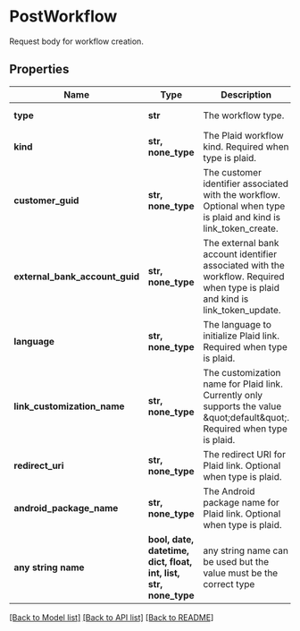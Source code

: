 # PostWorkflow

Request body for workflow creation.

## Properties
Name | Type | Description | Notes
------------ | ------------- | ------------- | -------------
**type** | **str** | The workflow type. | defaults to "plaid"
**kind** | **str, none_type** | The Plaid workflow kind. Required when type is plaid. | [optional] 
**customer_guid** | **str, none_type** | The customer identifier associated with the workflow. Optional when type is plaid and kind is link_token_create. | [optional] 
**external_bank_account_guid** | **str, none_type** | The external bank account identifier associated with the workflow. Required when type is plaid and kind is link_token_update. | [optional] 
**language** | **str, none_type** | The language to initialize Plaid link. Required when type is plaid. | [optional] 
**link_customization_name** | **str, none_type** | The customization name for Plaid link. Currently only supports the value \&quot;default\&quot;. Required when type is plaid. | [optional] 
**redirect_uri** | **str, none_type** | The redirect URI for Plaid link. Optional when type is plaid. | [optional] 
**android_package_name** | **str, none_type** | The Android package name for Plaid link. Optional when type is plaid. | [optional] 
**any string name** | **bool, date, datetime, dict, float, int, list, str, none_type** | any string name can be used but the value must be the correct type | [optional]

[[Back to Model list]](../README.md#documentation-for-models) [[Back to API list]](../README.md#documentation-for-api-endpoints) [[Back to README]](../README.md)


